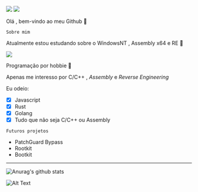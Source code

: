 ![](https://www.gentoo.org/assets/img/badges/gentoo-badge2.png) ![](https://img.shields.io/badge/-c++-blue?logo=c%2B%2B&style=flat)



Olá , bem-vindo ao meu Github 👋 

```
Sobre mim
```

Atualmente estou estudando sobre o WindowsNT , Assembly x64 e RE 🙇 

![](https://media1.tenor.com/images/86031337405fc540c2b56af57206ff6c/tenor.gif?itemid=8556865)

Programação por hobbie 🙏

Apenas me interesso por C/C++ , _Assembly_ e _Reverse Engineering_ 

Eu odeio:

- [x] Javascript
- [x] Rust
- [x] Golang
- [x] Tudo que não seja C/C++ ou Assembly

```
Futuros projetos
```

+ PatchGuard Bypass
+ Rootkit
+ Bootkit

***

![Anurag's github stats](https://github-readme-stats.vercel.app/api?username=KB1te&show_icons=true&theme=dracula)

![Alt Text](https://pa1.narvii.com/7455/fa4eec4452ed146d1f920206e65f5875e4afd1afr1-540-229_hq.gif) 


